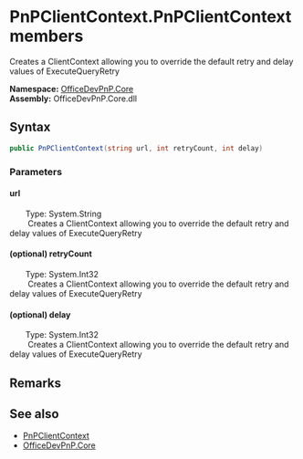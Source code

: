 # PnPClientContext.PnPClientContext members 
 Creates a ClientContext allowing you to override the default retry and delay values of ExecuteQueryRetry   

**Namespace:** [OfficeDevPnP.Core](OfficeDevPnP.Core.md)  
**Assembly:** OfficeDevPnP.Core.dll  
## Syntax
```C#
public PnPClientContext(string url, int retryCount, int delay)
```
### Parameters
#### url  
&emsp;&emsp;Type: System.String  
&emsp;&emsp; Creates a ClientContext allowing you to override the default retry and delay values of ExecuteQueryRetry   


#### (optional) retryCount  
&emsp;&emsp;Type: System.Int32  
&emsp;&emsp; Creates a ClientContext allowing you to override the default retry and delay values of ExecuteQueryRetry   


#### (optional) delay  
&emsp;&emsp;Type: System.Int32  
&emsp;&emsp; Creates a ClientContext allowing you to override the default retry and delay values of ExecuteQueryRetry   


## Remarks
  
## See also
- [PnPClientContext](OfficeDevPnP.Core.PnPClientContext.md)
- [OfficeDevPnP.Core](OfficeDevPnP.Core.md)
